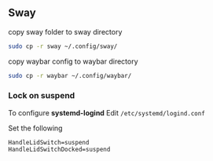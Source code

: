 ## Sway

copy sway folder to sway directory
```bash
sudo cp -r sway ~/.config/sway/
```
 copy waybar config to waybar directory
```bash
sudo cp -r waybar ~/.config/waybar/
```

### Lock on suspend 

To configure **systemd-logind** Edit `/etc/systemd/logind.conf`

Set the following

```
HandleLidSwitch=suspend
HandleLidSwitchDocked=suspend
```

